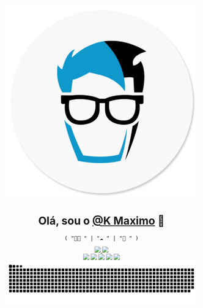 
<p align="center">
  <img alt="GitHub Stats" src="assets/kheader.png" />
</p>

<p>
  <h1 align="center">
    <b>Olá, sou o <a href="https://github.com/kmaximo">@K Maximo</a> 👋</b>
  </h1>
  <p align="center">
    <samp>( "👨‍💻 " | "☁️ " | "💼 " )</samp>
  </p>
</p>

<div align="center">
  <a href="https://github.com/kmaximo">
  <img height="150em" src="https://github-readme-stats.vercel.app/api?username=kmaximo&show_icons=true&theme=dark&include_all_commits=true&count_private=true"/>
  <img height="150em" src="https://github-readme-stats.vercel.app/api/top-langs/?username=kmaximo&layout=compact&langs_count=7&theme=dark"/>
</div>


<div align="center"> 
  <a href="https://instagram.com/#" target="_blank"><img src="https://img.shields.io/badge/-Instagram-%23E4405F?style=for-the-badge&logo=instagram&logoColor=white" target="_blank"></a>
 	<a href="https://www.twitch.tv/#" target="_blank"><img src="https://img.shields.io/badge/Twitch-9146FF?style=for-the-badge&logo=twitch&logoColor=white" target="_blank"></a>
 <a href="https://discord.gg/#" target="_blank"><img src="https://img.shields.io/badge/Discord-7289DA?style=for-the-badge&logo=discord&logoColor=white" target="_blank"></a> 
  <a href = "mailto:#"><img src="https://img.shields.io/badge/-Gmail-%23333?style=for-the-badge&logo=gmail&logoColor=white" target="_blank"></a>
  <a href="#" target="_blank"><img src="https://img.shields.io/badge/-LinkedIn-%230077B5?style=for-the-badge&logo=linkedin&logoColor=white" target="_blank"></a> 

  <picture>
    <source media="(prefers-color-scheme: dark)" srcset="https://raw.githubusercontent.com/kmaximo/kmaximo/output/github-contribution-grid-snake-dark.svg">
    <source media="(prefers-color-scheme: light)" srcset="https://raw.githubusercontent.com/kmaximo/kmaximo/output/github-contribution-grid-snake.svg">
    <img alt="github contribution grid snake animation" src="https://raw.githubusercontent.com/kmaximo/kmaximo/output/github-contribution-grid-snake.svg">
  </picture>
 
</div>
